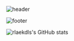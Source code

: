 ![header](https://capsule-render.vercel.app/api?type=venom&color=D09E88&height=200&section=header&text=김다인&fontSize=200)

![footer](https://capsule-render.vercel.app/api?section=footer)

![rlaekdls's GitHub stats](https://github-readme-stats.vercel.app/api?username=rlaekdls1937&show_icons=true&theme=radical)
